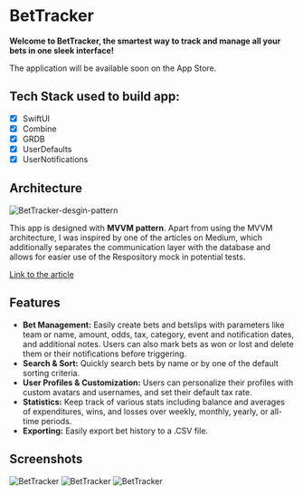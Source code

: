 # BetTracker

**Welcome to BetTracker, the smartest way to track and manage all your bets in one sleek interface!**

The application will be available soon on the App Store.

## Tech Stack used to build app:
- [x] SwiftUI
- [x] Combine
- [x] GRDB
- [x] UserDefaults
- [x] UserNotifications

## Architecture

![BetTracker-desgin-pattern](https://i.imgur.com/l8jhy08.png)

This app is designed with <b>MVVM pattern</b>. Apart from using the MVVM architecture, I was inspired by one of the articles on Medium, which additionally separates the communication layer with the database and allows for easier use of the Respository mock in potential tests.

[Link to the article](https://medium.com/macoclock/swiftui-mvvm-clean-architecture-e976ad3577b5)

## Features

- **Bet Management:** Easily create bets and betslips with parameters like team or name, amount, odds, tax, category, event and notification dates, and additional notes. Users can also mark bets as won or lost and delete them or their notifications before triggering.
- **Search & Sort:** Quickly search bets by name or by one of the default sorting criteria.
- **User Profiles & Customization:** Users can personalize their profiles with custom avatars and usernames, and set their default tax rate.
- **Statistics:** Keep track of various stats including balance and averages of expenditures, wins, and losses over weekly, monthly, yearly, or all-time periods.
- **Exporting:** Easily export bet history to a .CSV file.

## Screenshots

![BetTracker](https://i.imgur.com/EllNmU8.png)
![BetTracker](https://i.imgur.com/xKex2f1.png)
![BetTracker](https://i.imgur.com/CUQH2c2.png)
